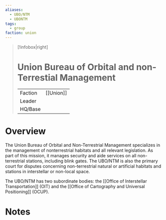 ```yaml
---
aliases:
  - UBO/NTM
  - UBONTM
tags:
  - group
faction: union
---
```

> [!infobox|right] 
> # Union Bureau of Orbital and non-Terrestial Management
> | | |
> | ---- | ---- |
> | Faction | [[Union]] |
> | Leader |  |
> | HQ/Base | |


# Overview
The Union Bureau of Orbital and Non-Terrestrial Management specializes in the management of nonterrestrial habitats and all relevant legislation. As part of this mission, it manages security and aide services on all non-terrestrial stations, including blink gates. The UBO/NTM is also the primary court for disputes concerning non-terrestrial natural or artificial habitats and stations in interstellar or non-local space.

The UBO/NTM has two subordinate bodies: the [[Office of Interstellar Transportation]] (OIT) and the [[Office of Cartography and Universal Positioning]] (OCUP).

# Notes